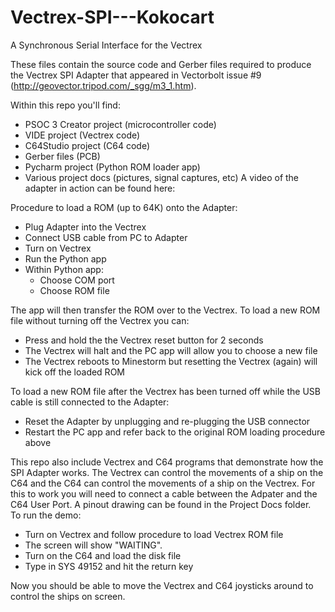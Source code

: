 # Vectrex-SPI---Kokocart
A Synchronous Serial Interface for the Vectrex

These files contain the source code and Gerber files required to produce the Vectrex SPI Adapter that appeared in Vectorbolt issue #9 (http://geovector.tripod.com/_sgg/m3_1.htm).   
 
Within this repo you'll find:
* PSOC 3 Creator project (microcontroller code)
* VIDE project (Vectrex code)
* C64Studio project (C64 code)
* Gerber files (PCB)
* Pycharm project (Python ROM loader app)
* Various project docs (pictures, signal captures, etc) 
A video of the adapter in action can be found here: 
 
Procedure to load a ROM (up to 64K) onto the Adapter: 
* Plug Adapter into the Vectrex
* Connect USB cable from PC to Adapter
* Turn on Vectrex
* Run the Python app
* Within Python app:
  * Choose COM port
  * Choose ROM file 

The app will then transfer the ROM over to the Vectrex. 
To load a new ROM file without turning off the Vectrex you can:  
* Press and hold the the Vectrex reset button for 2 seconds
* The Vectrex will halt and the PC app will allow you to choose a new file
* The Vectrex reboots to Minestorm but resetting the Vectrex (again) will kick off the loaded ROM    

To load a new ROM file after the Vectrex has been turned off while the USB cable is still connected to the Adapter:
* Reset the Adapter by unplugging and re-plugging the USB connector 
* Restart the PC app and refer back to the original ROM loading procedure above 

This repo also include Vectrex and C64 programs that demonstrate how the SPI Adapter works. The Vectrex can control the movements of a ship on the C64 and the C64 can control the movements of a ship on the Vectrex. For this to work you will need to connect a cable between the Adpater and the C64 User Port. A pinout drawing can be found in the Project Docs folder.  
To run the demo:
* Turn on Vectrex and follow procedure to load Vectrex ROM file
* The screen will show "WAITING".
* Turn on the C64 and load the disk file
* Type in SYS 49152 and hit the return key  

Now you should be able to move the Vectrex and C64 joysticks around to control the ships on screen.  


